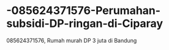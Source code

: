 # -085624371576-Perumahan-subsidi-DP-ringan-di-Ciparay
 085624371576,  Rumah murah DP 3 juta di Bandung
